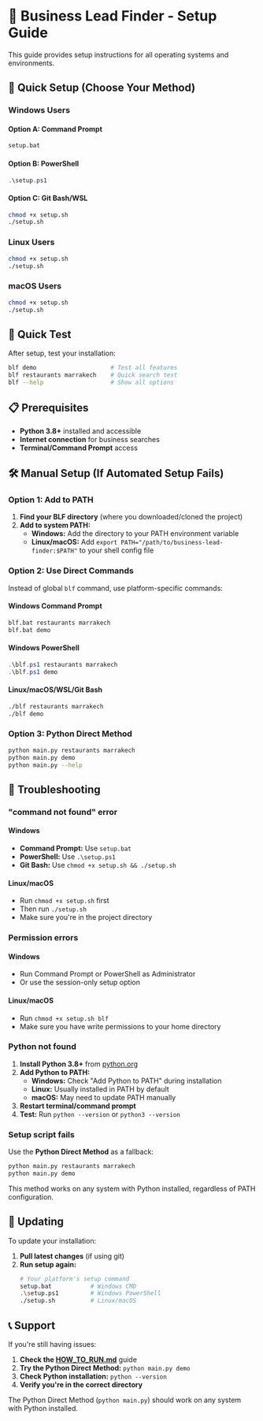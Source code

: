 # 🔧 Business Lead Finder - Setup Guide

This guide provides setup instructions for all operating systems and environments.

## 🚀 Quick Setup (Choose Your Method)

### Windows Users

#### Option A: Command Prompt

```cmd
setup.bat
```

#### Option B: PowerShell

```powershell
.\setup.ps1
```

#### Option C: Git Bash/WSL

```bash
chmod +x setup.sh
./setup.sh
```

### Linux Users

```bash
chmod +x setup.sh
./setup.sh
```

### macOS Users

```bash
chmod +x setup.sh
./setup.sh
```

## 🧪 Quick Test

After setup, test your installation:

```bash
blf demo                     # Test all features
blf restaurants marrakech    # Quick search test
blf --help                   # Show all options
```

## 📋 Prerequisites

- **Python 3.8+** installed and accessible
- **Internet connection** for business searches
- **Terminal/Command Prompt** access

## 🛠️ Manual Setup (If Automated Setup Fails)

### Option 1: Add to PATH

1. **Find your BLF directory** (where you downloaded/cloned the project)
2. **Add to system PATH:**
   - **Windows:** Add the directory to your PATH environment variable
   - **Linux/macOS:** Add `export PATH="/path/to/business-lead-finder:$PATH"` to your shell config file

### Option 2: Use Direct Commands

Instead of global `blf` command, use platform-specific commands:

#### Windows Command Prompt

```cmd
blf.bat restaurants marrakech
blf.bat demo
```

#### Windows PowerShell

```powershell
.\blf.ps1 restaurants marrakech
.\blf.ps1 demo
```

#### Linux/macOS/WSL/Git Bash

```bash
./blf restaurants marrakech
./blf demo
```

### Option 3: Python Direct Method

```bash
python main.py restaurants marrakech
python main.py demo
python main.py --help
```

## 🔧 Troubleshooting

### "command not found" error

#### Windows

- **Command Prompt:** Use `setup.bat`
- **PowerShell:** Use `.\setup.ps1`
- **Git Bash:** Use `chmod +x setup.sh && ./setup.sh`

#### Linux/macOS

- Run `chmod +x setup.sh` first
- Then run `./setup.sh`
- Make sure you're in the project directory

### Permission errors

#### Windows

- Run Command Prompt or PowerShell as Administrator
- Or use the session-only setup option

#### Linux/macOS

- Run `chmod +x setup.sh blf`
- Make sure you have write permissions to your home directory

### Python not found

1. **Install Python 3.8+** from [python.org](https://python.org/downloads/)
2. **Add Python to PATH:**
   - **Windows:** Check "Add Python to PATH" during installation
   - **Linux:** Usually installed in PATH by default
   - **macOS:** May need to update PATH manually
3. **Restart terminal/command prompt**
4. **Test:** Run `python --version` or `python3 --version`

### Setup script fails

Use the **Python Direct Method** as a fallback:

```bash
python main.py restaurants marrakech
python main.py demo
```

This method works on any system with Python installed, regardless of PATH configuration.

## 🔄 Updating

To update your installation:

1. **Pull latest changes** (if using git)
2. **Run setup again:**
   ```bash
   # Your platform's setup command
   setup.bat           # Windows CMD
   .\setup.ps1         # Windows PowerShell
   ./setup.sh          # Linux/macOS
   ```

## 📞 Support

If you're still having issues:

1. **Check the [HOW_TO_RUN.md](docs/HOW_TO_RUN.md)** guide
2. **Try the Python Direct Method:** `python main.py demo`
3. **Check Python installation:** `python --version`
4. **Verify you're in the correct directory**

The Python Direct Method (`python main.py`) should work on any system with Python installed.
